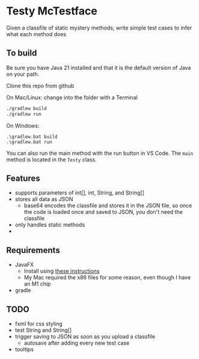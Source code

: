 Testy McTestface
===
Given a classfile of static mystery methods, write simple test cases to infer what each method does

## To build

Be sure you have Java 21 installed and that it is the default version of Java on your path.

Clone this repo from github

On Mac/Linux:
change into the folder with a Terminal

```bash
./gradlew build
./gradlew run
```

On Windows:

```command
.\gradlew.bat build
.\gradlew.bat run
```

You can also run the main method with the run button in VS Code. The `main` method is located in the `Testy` class.

Features
----
* supports parameters of int[], int, String, and String[]
* stores all data as JSON
    * base64 encodes the classfile and stores it in the JSON file, so once the code is loaded once and saved to JSON, you don't need the classfile
* only handles static methods
* 

Requirements
----
* JavaFX
    * Install using [these instructions](https://openjfx.io/openjfx-docs/#gradle)
    * My Mac required the x86 files for some reason, even though I have an M1 chip
* gradle
    
TODO
---
* fxml for css styling
* test String and String[]
* trigger saving to JSON as soon as you upload a classfile
	* autosave after adding every new test case
* tooltips
